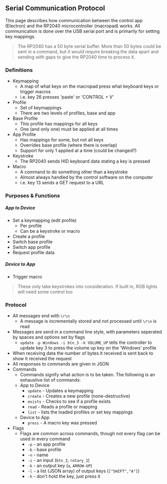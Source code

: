 ## Serial Communication Protocol

This page describes how communication between the control app (Electron) and the RP2040 microcontroller (macropad) works.
All communication is done over the USB serial port and is primarily for setting key mappings.

>The RP2040 has a 50 byte serial buffer. More than 50 bytes could be sent in a command, but it would require breaking the data apart and sending with gaps to give the RP2040 time to process it.

### Definitions
* Keymapping
  * A map of what keys on the macropad press what keyboard keys or trigger macros
  * i.e. key 26 presses 'paste' or 'CONTROL + V'
* Profile
  * Set of keymappings
  * There are two levels of profiles, base and app
* Base Profile
  * This profile has mappings for all keys
  * One (and only one) must be applied at all times
* App Profile
  * Has mappings for some, but not all keys
  * Overrides base profile (where there is overlap)
  * Support for only 1 applied at a time (could be changed?)
* Keystroke
  * The RP2040 sends HID keyboard data stating a key is pressed
* Macro
  * A command to do something other than a keystroke
  * Almost always handled by the control software on the computer
  * i.e. key 13 sends a GET request to a URL

### Purposes & Functions
##### App to Device
* Set a keymapping (edit profile)
  * Per profile
  * Can be a keystroke or macro
* Create a profile
* Switch base profile
* Switch app profile
* Request profile data
##### Device to App
* Trigger macro

>These only take keystrokes into consideration. If built in, RGB lights will need some control too

### Protocol
* All messages end with `\r\n`
  * A message is incrementally stored and not processed until `\r\n` is read
* Messages are send in a command line style, with parameters seperated by spaces and options set by flags
  * `update -p Windows -i btn_3 -k VOLUME_UP` tells the controller to update key 3 to press the volume up key on the 'Windows' profile
* When receiving data the number of bytes it received is sent back to show it received the request
* All responses to commands are given in JSON
* Commands
  * Commands signify what action is to be taken. The following is an exhaustive list of commands:
  * App to Device
    * `update` - Updates a keymapping
    * `create` - Creates a new profile (none-destructive)
    * `exists` - Checks to see if a profile exists
    * `read` - Reads a profile or mapping
    * `list` - lists the loaded profiles or set key mappings
  * Device to App
    * `press` - A macro key was pressed
* Flags
  * Flags are common across commands, though not every flag can be used in every command
    * `-p` - an app profile
    * `-b` - base profile
    * `-n` - name
    * `-i` - an input (`btn_3`, `rotary_1`)
    * `-k` - an output key (`a`, `ARROW-UP`)
    * `-l` - a list (JSON array) of output keys (`["SHIFT","A"]`)
    * `-h` - don't hold the key, just press it